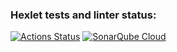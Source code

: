 ### Hexlet tests and linter status:
[![Actions Status](https://github.com/Keer0s1/fullstack-python-project-44/actions/workflows/hexlet-check.yml/badge.svg)](https://github.com/Keer0s1/fullstack-python-project-44/actions)
[![SonarQube Cloud](https://sonarcloud.io/images/project_badges/sonarcloud-light.svg)](https://sonarcloud.io/summary/new_code?id=Keer0s1_fullstack-python-project-442)